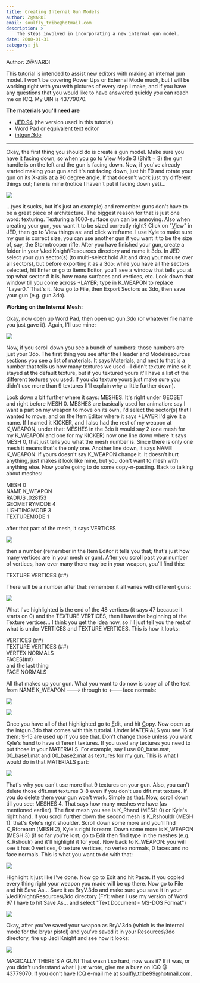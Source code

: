 ```yaml
---
title: Creating Internal Gun Models
author: Z@NARDI
email: soulfly_tribe@hotmail.com
description: >
    The steps involved in incorporating a new internal gun model.
date: 2000-01-31
category: jk
---
```


<style>
.underline {
    text-decoration: underline;
}
</style>

Author: Z@NARDI
  

This tutorial is intended to assist new editors with making an internal
gun model. I won't be covering Power Ups or External Mode much, but I
will be working right with you with pictures of every step I make, and
if you have any questions that you would like to have answered quickly
you can reach me on ICQ. My UIN is 43779070.

**The materials you'll need are**

  - [JED.94](/programs/)
    (the version used in this tutorial)
  - Word Pad or equivalent text editor
  - [intgun.3do](intgun.3do)


-----

Okay, the first thing you should do is create a gun model. Make sure you
have it facing down, so when you go to View Mode 3 (Shift + 3) the gun
handle is on the left and the gun is facing down. Now, if you've already
started making your gun and it's not facing down, just hit F9 and rotate
your gun on its X-axis at a 90 degree angle. If that doesn't work just
try different things out; here is mine (notice I haven't put it facing
down yet)...

![](gun1.jpg)

...(yes it sucks, but it's just an example) and remember guns don't have
to be a great piece of architecture. The biggest reason for that is just
one word: texturing. Texturing a 1000-surface gun can be annoying. Also
when creating your gun, you want it to be sized correctly right? Click
on "<span class="underline">V</span>iew" in JED, then go to View things
as: and click wireframe. I use Kyle to make sure my gun is correct size,
you can use another gun if you want it to be the size of, say, the
Stormtrooper rifle. After you have finished your gun, create a folder in
your \\JediKnight\\Resources directory and name it 3do. In JED select
your gun sector(s) (to multi-select hold Alt and drag your mouse over
all sectors), but before exporting it as a 3do: while you have all the
sectors selected, hit Enter or go to Items Editor, you'll see a window
that tells you at top what sector \# it is, how many surfaces and
vertices, etc. Look down that window till you come across +LAYER; type
in K\_WEAPON to replace "Layer0." That's it. Now go to File, then Export
Sectors as 3do, then save your gun (e.g. gun.3do).

  

**Working on the Internal Mesh:**

Okay, now open up Word Pad, then open up gun.3do (or whatever file name
you just gave it). Again, I'll use mine:

![](gun2.jpg)

Now, if you scroll down you see a bunch of numbers: those numbers are
just your 3do. The first thing you see after the Header and
Modelresources sections you see a list of materials. It says Materials,
and next to that is a number that tells us how many textures we used—I
didn't texture mine so it stayed at the default texture, but if you
textured yours it'll have a list of the different textures you used. If
you *did* texture yours just make sure you didn't use more than 9
textures (I'll explain why a little further down).

Look down a bit further where it says: MESHES. It's right under GEOSET
and right before MESH 0. MESHES are basically used for animation: say I
want a part on my weapon to move on its own, I'd select the sector(s)
that I wanted to move, and on the Item Editor where it says +LAYER I'd
give it a name. If I named it KICKER, and I also had the rest of my
weapon at K\_WEAPON, under that: MESHES in the 3do it would say 2 (one
mesh for my K\_WEAPON and one for my KICKER) now one line down where it
says MESH 0, that just tells you what the mesh number is. Since there is
only one mesh it means that's the only one. Another line down, it says
NAME K\_WEAPON: if yours doesn't say K\_WEAPON change it. It doesn't
hurt anything, just makes it look like mine, but you don't want to mesh
with anything else. Now you're going to do some copy-n-pasting. Back to
talking about meshes:

MESH 0  
NAME K\_WEAPON  
RADIUS .028153  
GEOMETRYMODE 4  
LIGHTINGMODE 3  
TEXTUREMODE 1  
  

after that part of the mesh, it says VERTICES

![](gun3.jpg)

then a number (remember in the Item Editor it tells you that; that's
just how many vertices are in your mesh or gun). After you scroll past
your number of vertices, how ever many there may be in your weapon,
you'll find this:

TEXTURE VERTICES (\#\#)

There will be a number after that: remember it all varies with different
guns:

![](gun4.jpg)

What I've highlighted is the end of the 48 vertices (it says 47 because
it starts on 0) and the TEXTURE VERTICES, then I have the beginning of
the Texture vertices... I think you get the idea now, so I'll just tell
you the rest of what is under VERTICES and TEXTURE VERTICES. This is how
it looks:

VERTICES (\#\#)  
TEXTURE VERTICES (\#\#)  
VERTEX NORMALS  
FACES(\#\#)  
and the last thing  
FACE NORMALS  

All that makes up your gun. What you want to do now is copy all of the
text from NAME K\_WEAPON ---\> through to \<---face normals:

![](gun5.jpg)  
  
![](gun6.jpg)

Once you have all of that highlighted go to
<span class="underline">E</span>dit, and hit
<span class="underline">C</span>opy. Now open up the intgun.3do that
comes with this tutorial. Under MATERIALS you see 16 of them: 9-15 are
used up if you see that. Don't change those unless you want Kyle's hand
to have different textures. If you used any textures you need to put
those in your MATERIALS. For example, say I use 00\_base.mat,
00\_base1.mat and 00\_base2.mat as textures for my gun. This is what I
would do in that MATERIALS part:

![](gun7.jpg)

That's why you can't use more that 9 textures on your gun. Also, you
can't delete those dflt.mat textures 3-8 even if you don't use dflt.mat
texture. If you do delete them your gun won't work. Simple as that. Now,
scroll down till you see: MESHES 4. That says how many meshes we have
(as mentioned earlier). The first mesh you see is K\_Rhand (MESH 0) or
Kyle's right hand. If you scroll further down the second mesh is
K\_Rshouldr (MESH 1): that's Kyle's right shoulder. Scroll down some
more and you'll find K\_Rforearm (MESH 2), Kyle's right forearm. Down
some more is K\_WEAPON (MESH 3) (if so far you're lost, go to Edit then
find type in the meshes (e.g. K\_Rshoulr) and it'll highlight it for
you). Now back to K\_WEAPON: you will see it has 0 vertices, 0 texture
vertices, no vertex normals, 0 faces and no face normals. This is what
you want to do with that:

![](gun8.jpg)

Highlight it just like I've done. Now go to Edit and hit Paste. If you
copied every thing right your weapon you made will be up there. Now go
to File and hit Save As... Save it as BryV.3do and make sure you save it
in your \\JediKnight\\Resources\\3do directory (FYI: when I use my
version of Word 97 I have to hit Save As... and select "Text Document -
MS-DOS Format")

![](gun9.jpg)

Okay, after you've saved your weapon as BryV.3do (which is the internal
mode for the bryar pistol) and you've saved it in your Resources\\3do
directory, fire up Jedi Knight and see how it looks:

![](gun10.jpg)

MAGICALLY THERE'S A GUN\! That wasn't so hard, now was it? If it was, or
you didn't understand what I just wrote, give me a buzz on ICQ @
43779070. If you don't have ICQ e-mail me at
[soulfly\_tribe99@hotmail.com](mailto:soulfly_tribe99t@hotmail.com).
